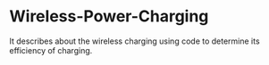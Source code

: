 # Wireless-Power-Charging
It describes about the wireless charging  using code to determine its efficiency of charging.

